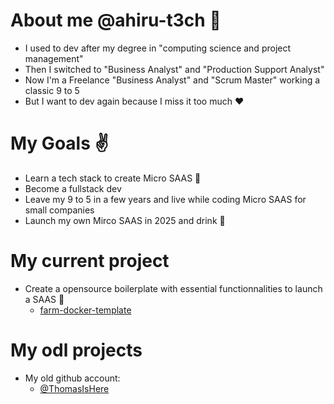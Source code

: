 # About me @ahiru-t3ch :wave:
- I used to dev after my degree in "computing science and project management"
- Then I switched to "Business Analyst" and "Production Support Analyst"
- Now I'm a Freelance "Business Analyst" and "Scrum Master" working a classic 9 to 5
- But I want to dev again because I miss it too much :heart:

# My Goals :v:
- Learn a tech stack to create Micro SAAS :seedling:
- Become a fullstack dev
- Leave my 9 to 5 in a few years and live while coding Micro SAAS for small companies
- Launch my own Mirco SAAS in 2025 and drink :beer:

# My current project
- Create a opensource boilerplate with essential functionnalities to launch a SAAS :bug:
  - [farm-docker-template](https://github.com/ahiru-t3ch/farm-docker-template)
 
# My odl projects
- My old github account:
  - [@ThomasIsHere](https://github.com/ThomasIsHere)
